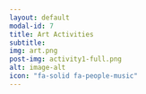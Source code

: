 ```yaml
---
layout: default
modal-id: 7
title: Art Activities
subtitle: 
img: art.png
post-img: activity1-full.png
alt: image-alt
icon: "fa-solid fa-people-music"
---
```

